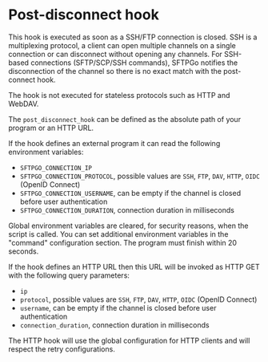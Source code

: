# Post-disconnect hook

This hook is executed as soon as a SSH/FTP connection is closed. SSH is a multiplexing protocol, a client can open multiple channels on a single connection or can disconnect without opening any channels. For SSH-based connections (SFTP/SCP/SSH commands), SFTPGo notifies the disconnection of the channel so there is no exact match with the post-connect hook.

The hook is not executed for stateless protocols such as HTTP and WebDAV.

The `post_disconnect_hook` can be defined as the absolute path of your program or an HTTP URL.

If the hook defines an external program it can read the following environment variables:

- `SFTPGO_CONNECTION_IP`
- `SFTPGO_CONNECTION_PROTOCOL`, possible values are `SSH`, `FTP`, `DAV`, `HTTP`, `OIDC` (OpenID Connect)
- `SFTPGO_CONNECTION_USERNAME`, can be empty if the channel is closed before user authentication
- `SFTPGO_CONNECTION_DURATION`, connection duration in milliseconds

Global environment variables are cleared, for security reasons, when the script is called. You can set additional environment variables in the "command" configuration section.
The program must finish within 20 seconds.

If the hook defines an HTTP URL then this URL will be invoked as HTTP GET with the following query parameters:

- `ip`
- `protocol`, possible values are `SSH`, `FTP`, `DAV`, `HTTP`, `OIDC` (OpenID Connect)
- `username`, can be empty if the channel is closed before user authentication
- `connection_duration`, connection duration in milliseconds

The HTTP hook will use the global configuration for HTTP clients and will respect the retry configurations.
